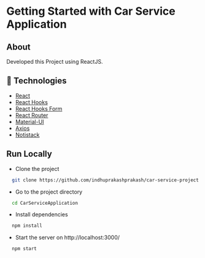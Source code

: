 
# Getting Started with Car Service Application

## About

Developed this Project using ReactJS. </br>


## :rocket: Technologies

- [React](https://reactjs.org/)
- [React Hooks](https://reactjs.org/docs/hooks-intro.html)
- [React Hooks Form](https://react-hook-form.com/)
- [React Router](https://reactrouter.com/web/guides/quick-start)
- [Material-UI](https://material-ui.com/)
- [Axios](https://github.com/axios/axios)
- [Notistack](https://www.iamhosseindhv.com/notistack)

## Run Locally

- Clone the project

```bash
  git clone https://github.com/indhuprakashprakash/car-service-project
```

- Go to the project directory

```bash
  cd CarServiceApplication
```

- Install dependencies

```bash
  npm install
```

- Start the server on http://localhost:3000/

```bash
  npm start
```

<br />
